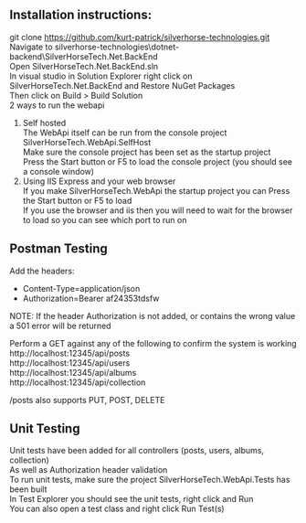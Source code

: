 ## Installation instructions:

git clone https://github.com/kurt-patrick/silverhorse-technologies.git  
Navigate to silverhorse-technologies\dotnet-backend\SilverHorseTech.Net.BackEnd  
Open SilverHorseTech.Net.BackEnd.sln  
In visual studio in Solution Explorer right click on SilverHorseTech.Net.BackEnd and Restore NuGet Packages  
Then click on Build > Build Solution  
2 ways to run the webapi  
1. Self hosted  
The WebApi itself can be run from the console project SilverHorseTech.WebApi.SelfHost  
Make sure the console project has been set as the startup project  
Press the Start button or F5 to load the console project (you should see a console window)  
2. Using IIS Express and your web browser  
If you make SilverHorseTech.WebApi the startup project you can Press the Start button or F5 to load  
If you use the browser and iis then you will need to wait for the browser to load so you can see which port to run on  

## Postman Testing  

Add the headers:  
- Content-Type=application/json  
- Authorization=Bearer af24353tdsfw  
  
NOTE: If the header Authorization is not added, or contains the wrong value a 501 error will be returned  
  
Perform a GET against any of the following to confirm the system is working  
http://localhost:12345/api/posts  
http://localhost:12345/api/users  
http://localhost:12345/api/albums  
http://localhost:12345/api/collection  
  
/posts also supports PUT, POST, DELETE  
  
  
## Unit Testing  
Unit tests have been added for all controllers (posts, users, albums, collection)  
As well as Authorization header validation  
To run unit tests, make sure the project SilverHorseTech.WebApi.Tests has been built  
In Test Explorer you should see the unit tests, right click and Run  
You can also open a test class and right click Run Test(s)  
